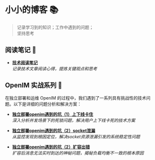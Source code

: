 # 小小的博客 📚

> 记录学习到的知识；工作中遇到的问题；  
> 坚持思考

## 阅读笔记 📖

- **[技术阅读笔记](./read/technology.md)**  
  *记录技术文章阅读心得，提炼关键观点和思考*


## OpenIM 实战系列 🎯
在独立部署和运维 OpenIM 的过程中，我们遇到了一系列具有挑战性的技术问题。以下是详细的问题分析和解决方案：

- **[独立部署openim遇到的坑（1）上下线卡住](./openim/openim_1/readme.md)**  
  *深入分析并发场景下的死锁问题，解决用户上下线卡死的技术方案*

- **[独立部署openim遇到的坑（2）socket泄漏](./openim/openim_2/readme.md)**  
  *从监控发现到根因定位，解决socket资源泄漏引发的系统稳定性问题*

- **[独立部署openim遇到的坑（2）扩容出错](./openim/openim_3/readme.md)**  
  *扩容后消息无法实时到达的神秘问题，揭秘负载均衡不一致的根本原因*


